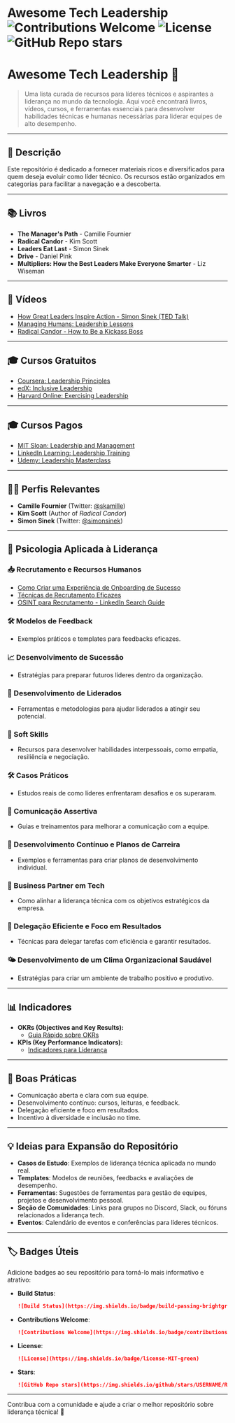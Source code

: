 # Awesome Tech Leadership ![Contributions Welcome](https://img.shields.io/badge/contributions-welcome-blue) ![License](https://img.shields.io/badge/license-MIT-green) ![GitHub Repo stars](https://img.shields.io/github/stars/USERNAME/REPO_NAME) 
# Awesome Tech Leadership 🌟

> Uma lista curada de recursos para líderes técnicos e aspirantes a liderança no mundo da tecnologia. Aqui você encontrará livros, vídeos, cursos, e ferramentas essenciais para desenvolver habilidades técnicas e humanas necessárias para liderar equipes de alto desempenho.

---

## 📜 Descrição

Este repositório é dedicado a fornecer materiais ricos e diversificados para quem deseja evoluir como líder técnico. Os recursos estão organizados em categorias para facilitar a navegação e a descoberta.

---

## 📚 Livros
- **The Manager's Path** - Camille Fournier
- **Radical Candor** - Kim Scott
- **Leaders Eat Last** - Simon Sinek
- **Drive** - Daniel Pink
- **Multipliers: How the Best Leaders Make Everyone Smarter** - Liz Wiseman

---

## 🎥 Vídeos
- [How Great Leaders Inspire Action - Simon Sinek (TED Talk)](https://www.ted.com/talks/simon_sinek_how_great_leaders_inspire_action)
- [Managing Humans: Leadership Lessons](https://www.youtube.com/watch?v=QfqAVgYQVQY)
- [Radical Candor - How to Be a Kickass Boss](https://www.youtube.com/watch?v=4yODalLQ2lM)

---

## 🎓 Cursos Gratuitos
- [Coursera: Leadership Principles](https://www.coursera.org/learn/leadership-principles)
- [edX: Inclusive Leadership](https://www.edx.org/course/inclusive-leadership)
- [Harvard Online: Exercising Leadership](https://online-learning.harvard.edu/course/exercising-leadership)

---

## 🎓 Cursos Pagos
- [MIT Sloan: Leadership and Management](https://executive.mit.edu/)
- [LinkedIn Learning: Leadership Training](https://www.linkedin.com/learning/)
- [Udemy: Leadership Masterclass](https://www.udemy.com/course/leadership-masterclass/)

---

## 🧑‍💻 Perfis Relevantes
- **Camille Fournier** (Twitter: [@skamille](https://twitter.com/skamille))
- **Kim Scott** (Author of *Radical Candor*)
- **Simon Sinek** (Twitter: [@simonsinek](https://twitter.com/simonsinek))

---

## 🧠 Psicologia Aplicada à Liderança

### 📥 Recrutamento e Recursos Humanos
- [Como Criar uma Experiência de Onboarding de Sucesso](https://blog.trello.com/)
- [Técnicas de Recrutamento Eficazes](https://hbr.org/)
- [OSINT para Recrutamento - LinkedIn Search Guide](https://recruitin.net/)

### 🛠️ Modelos de Feedback
- Exemplos práticos e templates para feedbacks eficazes.

### 📈 Desenvolvimento de Sucessão
- Estratégias para preparar futuros líderes dentro da organização.

### 🌱 Desenvolvimento de Liderados
- Ferramentas e metodologias para ajudar liderados a atingir seu potencial.

### 🤝 Soft Skills
- Recursos para desenvolver habilidades interpessoais, como empatia, resiliência e negociação.

### 🛠️ Casos Práticos
- Estudos reais de como líderes enfrentaram desafios e os superaram.

### 📡 Comunicação Assertiva
- Guias e treinamentos para melhorar a comunicação com a equipe.

### 🔄 Desenvolvimento Contínuo e Planos de Carreira
- Exemplos e ferramentas para criar planos de desenvolvimento individual.

### 🔧 Business Partner em Tech
- Como alinhar a liderança técnica com os objetivos estratégicos da empresa.

### 🚀 Delegação Eficiente e Foco em Resultados
- Técnicas para delegar tarefas com eficiência e garantir resultados.

### 🌤️ Desenvolvimento de um Clima Organizacional Saudável
- Estratégias para criar um ambiente de trabalho positivo e produtivo.

---

## 📊 Indicadores
- **OKRs (Objectives and Key Results):**
  - [Guia Rápido sobre OKRs](https://felipecastro.com/en/okr/)
- **KPIs (Key Performance Indicators):**
  - [Indicadores para Liderança](https://www.clearpointstrategy.com/)

---

## 🌟 Boas Práticas
- Comunicação aberta e clara com sua equipe.
- Desenvolvimento contínuo: cursos, leituras, e feedback.
- Delegação eficiente e foco em resultados.
- Incentivo à diversidade e inclusão no time.

---

## 💡 Ideias para Expansão do Repositório
- **Casos de Estudo**: Exemplos de liderança técnica aplicada no mundo real.
- **Templates**: Modelos de reuniões, feedbacks e avaliações de desempenho.
- **Ferramentas**: Sugestões de ferramentas para gestão de equipes, projetos e desenvolvimento pessoal.
- **Seção de Comunidades**: Links para grupos no Discord, Slack, ou fóruns relacionados a liderança tech.
- **Eventos**: Calendário de eventos e conferências para líderes técnicos.

---

## 🏷️ Badges Úteis
Adicione badges ao seu repositório para torná-lo mais informativo e atrativo:

- **Build Status**:
  ```markdown
  ![Build Status](https://img.shields.io/badge/build-passing-brightgreen)
  ```
- **Contributions Welcome**:
  ```markdown
  ![Contributions Welcome](https://img.shields.io/badge/contributions-welcome-blue)
  ```
- **License**:
  ```markdown
  ![License](https://img.shields.io/badge/license-MIT-green)
  ```
- **Stars**:
  ```markdown
  ![GitHub Repo stars](https://img.shields.io/github/stars/USERNAME/REPO_NAME)
  ```

---

Contribua com a comunidade e ajude a criar o melhor repositório sobre liderança técnica! 🚀
